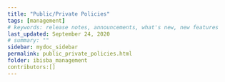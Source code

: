 ```yaml
---
title: "Public/Private Policies"
tags: [management]
# keywords: release notes, announcements, what's new, new features
last_updated: September 24, 2020
# summary: ""
sidebar: mydoc_sidebar
permalink: public_private_policies.html
folder: ibisba_management
contributors:[]
---
```

